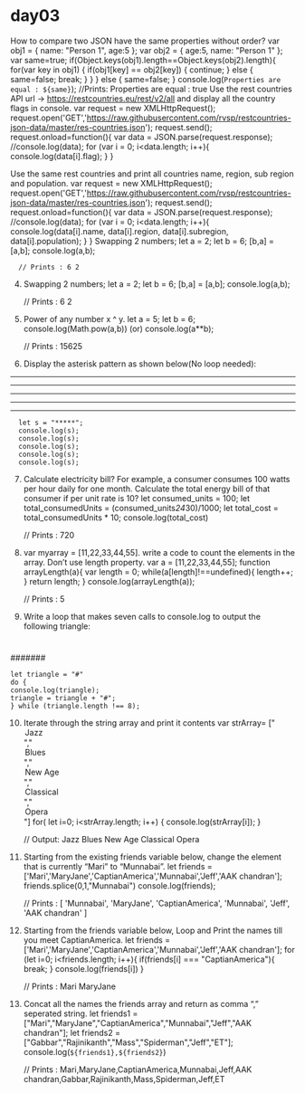 # day03
How to compare two JSON have the same properties without order?
      var obj1 = { name: "Person 1", age:5 };
      var obj2 = { age:5, name: "Person 1" };
      var same=true;
      if(Object.keys(obj1).length==Object.keys(obj2).length){
          for(var key in obj1) { 
              if(obj1[key] == obj2[key]) {
                  continue;
              }
              else {
                  same=false;
                  break;
              }
          }
      }
      else {
          same=false;
      }
      console.log(`Properties are equal : ${same}`);
      //Prints: Properties are equal : true
Use the rest countries API url -> https://restcountries.eu/rest/v2/all and display all the country flags in console.
      var request = new XMLHttpRequest();
      request.open('GET','https://raw.githubusercontent.com/rvsp/restcountries-json-data/master/res-countries.json');
      request.send();
      request.onload=function(){
          var data = JSON.parse(request.response);
          //console.log(data);
          for (var i = 0; i<data.length; i++){
                  console.log(data[i].flag);
          }
      }

Use the same rest countries and print all countries name, region, sub region and population.
 var request = new XMLHttpRequest();
      request.open('GET','https://raw.githubusercontent.com/rvsp/restcountries-json-data/master/res-countries.json');
      request.send();
      request.onload=function(){
          var data = JSON.parse(request.response);
          //console.log(data);
          for (var i = 0; i<data.length; i++){
            console.log(data[i].name, data[i].region, data[i].subregion,    data[i].population);
          }
      }
Swapping 2 numbers;
      let a = 2;
      let b = 6;
      [b,a] = [a,b];
      console.log(a,b);
      
      // Prints : 6 2
4. Swapping 2 numbers;
 let a = 2;
      let b = 6;
      [b,a] = [a,b];
      console.log(a,b);
      
      // Prints : 6 2
5. Power of any number x ^ y.
      let a = 5;
      let b = 6;
      console.log(Math.pow(a,b))
      (or)
      console.log(a**b);
      
      // Prints : 15625
6. Display the asterisk pattern as shown below(No loop needed):
*****
*****
*****
*****
*****
      let s = "*****";
      console.log(s);
      console.log(s);
      console.log(s);
      console.log(s);
      console.log(s);
7. Calculate electricity bill? For example, a consumer consumes 100 watts per hour daily for one month. Calculate the total energy bill of that consumer if per unit rate is 10?
    let consumed_units = 100;
    let total_consumedUnits = (consumed_units*24*30)/1000;
    let total_cost = total_consumedUnits * 10;
    console.log(total_cost)
    
    // Prints : 720
8. var myarray = [11,22,33,44,55]. write a code to count the elements in the array. Don’t use length property.
    var a = [11,22,33,44,55];
    function arrayLength(a){
    var length = 0;
    while(a[length]!==undefined){
    length++;
    }
    return length;
    }
    console.log(arrayLength(a));
    
    // Prints : 5
9. Write a loop that makes seven calls to console.log to output the following triangle:
#
##
###
####
#####
######
#######

    let triangle = "#"
    do {
    console.log(triangle);
    triangle = triangle + "#";
    } while (triangle.length !== 8);
10. Iterate through the string array and print it contents
    var strArray= ["<option>Jazz</option>","<option>Blues</option>","<option>New Age</option>","<option>Classical</option>","<option>Opera</option>"]
    for( let i=0; i<strArray.length; i++) {
        console.log(strArray[i]);
    }
    
    // Output: Jazz Blues New Age Classical Opera
11. Starting from the existing friends variable below, change the element that is currently “Mari” to “Munnabai”.
    let friends = ['Mari','MaryJane','CaptianAmerica','Munnabai','Jeff','AAK chandran'];
    friends.splice(0,1,"Munnabai")
    console.log(friends);
    
    // Prints : [ 'Munnabai', 'MaryJane', 'CaptianAmerica', 'Munnabai', 'Jeff', 'AAK chandran' ]
12. Starting from the friends variable below, Loop and Print the names till you meet CaptianAmerica.
    let friends = ['Mari','MaryJane','CaptianAmerica','Munnabai','Jeff','AAK chandran'];
    for (let i=0; i<friends.length; i++){
        if(friends[i] === "CaptianAmerica"){
            break;
        }
        console.log(friends[i]) 
    }
    
    // Prints : Mari MaryJane
13. Concat all the names the friends array and return as comma “,” seperated string.
    let friends1 = ["Mari","MaryJane","CaptianAmerica","Munnabai","Jeff","AAK chandran"];
    let friends2 = ["Gabbar","Rajinikanth","Mass","Spiderman","Jeff","ET"];
    console.log(`${friends1},${friends2}`)
    
    // Prints : Mari,MaryJane,CaptianAmerica,Munnabai,Jeff,AAK chandran,Gabbar,Rajinikanth,Mass,Spiderman,Jeff,ET
